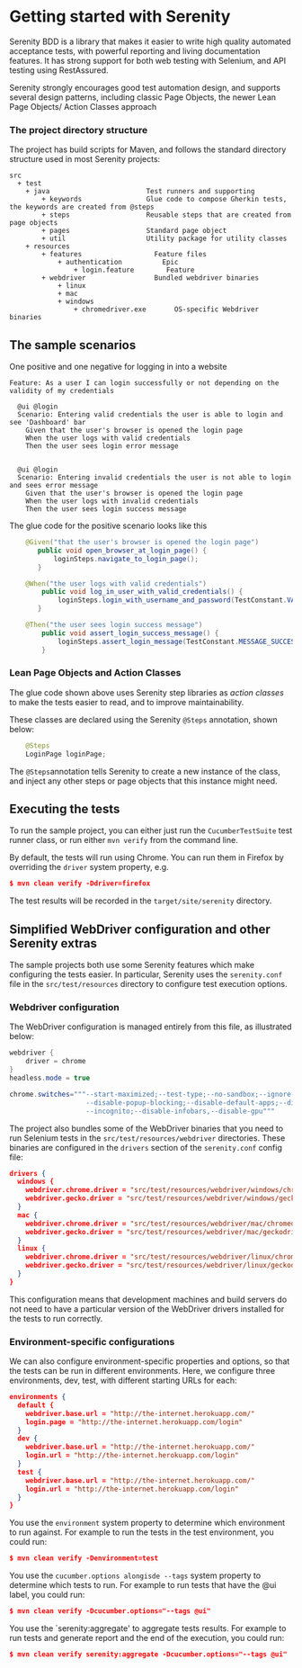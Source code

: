 # Getting started with Serenity

Serenity BDD is a library that makes it easier to write high quality automated acceptance tests, with powerful reporting and living documentation features. It has strong support for both web testing with Selenium, and API testing using RestAssured.

Serenity strongly encourages good test automation design, and supports several design patterns, including classic Page Objects, the newer Lean Page Objects/ Action Classes approach

### The project directory structure
The project has build scripts for Maven, and follows the standard directory structure used in most Serenity projects:
```Gherkin
src
  + test
    + java                        Test runners and supporting
        + keywords                Glue code to compose Gherkin tests, the keywords are created from @steps
        + steps                   Reusable steps that are created from page objects
        + pages                   Standard page object
        + util                    Utility package for utility classes
    + resources
        + features                  Feature files
            + authentication          Epic
                + login.feature        Feature
        + webdriver                 Bundled webdriver binaries
            + linux
            + mac
            + windows 
                + chromedriver.exe       OS-specific Webdriver binaries 

```

## The sample scenarios
One positive and one negative for logging in into a website

```Gherkin
Feature: As a user I can login successfully or not depending on the validity of my credentials

  @ui @login
  Scenario: Entering valid credentials the user is able to login and see 'Dashboard' bar
    Given that the user's browser is opened the login page
    When the user logs with valid credentials
    Then the user sees login error message


  @ui @login
  Scenario: Entering invalid credentials the user is not able to login and sees error message
    Given that the user's browser is opened the login page
    When the user logs with invalid credentials
    Then the user sees login success message
```


The glue code for the positive scenario looks like this

```java
    @Given("that the user's browser is opened the login page")
       public void open_browser_at_login_page() {
           loginSteps.navigate_to_login_page();
       }

    @When("the user logs with valid credentials")
        public void log_in_user_with_valid_credentials() {
            loginSteps.login_with_username_and_password(TestConstant.VALID_USER_USERNAME, TestConstant.VALID_USER_PASSWORD);
       }

    @Then("the user sees login success message")
        public void assert_login_success_message() {
            loginSteps.assert_login_message(TestConstant.MESSAGE_SUCCESS_LOGIN);
        }
```

### Lean Page Objects and Action Classes
The glue code shown above uses Serenity step libraries as _action classes_ to make the tests easier to read, and to improve maintainability.

These classes are declared using the Serenity `@Steps` annotation, shown below:
```java
    @Steps
    LoginPage loginPage;

```

The `@Steps`annotation tells Serenity to create a new instance of the class, and inject any other steps or page objects that this instance might need.

## Executing the tests
To run the sample project, you can either just run the `CucumberTestSuite` test runner class, or run either `mvn verify` from the command line.

By default, the tests will run using Chrome. You can run them in Firefox by overriding the `driver` system property, e.g.
```json
$ mvn clean verify -Ddriver=firefox
```

The test results will be recorded in the `target/site/serenity` directory.

## Simplified WebDriver configuration and other Serenity extras
The sample projects both use some Serenity features which make configuring the tests easier. In particular, Serenity uses the `serenity.conf` file in the `src/test/resources` directory to configure test execution options.
### Webdriver configuration
The WebDriver configuration is managed entirely from this file, as illustrated below:
```java
webdriver {
    driver = chrome
}
headless.mode = true

chrome.switches="""--start-maximized;--test-type;--no-sandbox;--ignore-certificate-errors;
                   --disable-popup-blocking;--disable-default-apps;--disable-extensions-file-access-check;
                   --incognito;--disable-infobars,--disable-gpu"""

```

The project also bundles some of the WebDriver binaries that you need to run Selenium tests in the `src/test/resources/webdriver` directories. These binaries are configured in the `drivers` section of the `serenity.conf` config file:
```json
drivers {
  windows {
    webdriver.chrome.driver = "src/test/resources/webdriver/windows/chromedriver.exe"
    webdriver.gecko.driver = "src/test/resources/webdriver/windows/geckodriver.exe"
  }
  mac {
    webdriver.chrome.driver = "src/test/resources/webdriver/mac/chromedriver"
    webdriver.gecko.driver = "src/test/resources/webdriver/mac/geckodriver"
  }
  linux {
    webdriver.chrome.driver = "src/test/resources/webdriver/linux/chromedriver"
    webdriver.gecko.driver = "src/test/resources/webdriver/linux/geckodriver"
  }
}
```
This configuration means that development machines and build servers do not need to have a particular version of the WebDriver drivers installed for the tests to run correctly.

### Environment-specific configurations
We can also configure environment-specific properties and options, so that the tests can be run in different environments. Here, we configure three environments, dev, test, with different starting URLs for each:
```json
environments {
  default {
    webdriver.base.url = "http://the-internet.herokuapp.com/"
    login.page = "http://the-internet.herokuapp.com/login"
  }
  dev {
    webdriver.base.url = "http://the-internet.herokuapp.com/"
    login.url = "http://the-internet.herokuapp.com/login"
  }
  test {
    webdriver.base.url = "http://the-internet.herokuapp.com/"
    login.url = "http://the-internet.herokuapp.com/login"
  }
}
```

You use the `environment` system property to determine which environment to run against. For example to run the tests in the test environment, you could run:
```json
$ mvn clean verify -Denvironment=test
```

You use the `cucumber.options alongisde --tags` system property to determine which tests to run. For example to run tests that have the @ui label, you could run:
```json
$ mvn clean verify -Dcucumber.options="--tags @ui"
```
You use the `serenity:aggregate' to aggregate tests results. For example to run tests and generate report and the end of the execution, you could run:
```json
$ mvn clean verify serenity:aggregate -Dcucumber.options="--tags @ui"
```